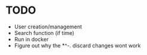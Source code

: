 # TODO

-   User creation/management
-   Search function (if time)
-   Run in docker
-   Figure out why the \*^-. discard changes wont work
